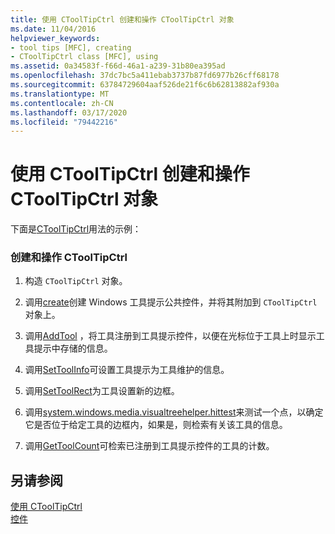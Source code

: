 ```yaml
---
title: 使用 CToolTipCtrl 创建和操作 CToolTipCtrl 对象
ms.date: 11/04/2016
helpviewer_keywords:
- tool tips [MFC], creating
- CToolTipCtrl class [MFC], using
ms.assetid: 0a34583f-f66d-46a1-a239-31b80ea395ad
ms.openlocfilehash: 37dc7bc5a411ebab3737b87fd6977b26cff68178
ms.sourcegitcommit: 63784729604aaf526de21f6c6b62813882af930a
ms.translationtype: MT
ms.contentlocale: zh-CN
ms.lasthandoff: 03/17/2020
ms.locfileid: "79442216"
---
```

# <a name="using-ctooltipctrl-to-create-and-manipulate-a-ctooltipctrl-object"></a>使用 CToolTipCtrl 创建和操作 CToolTipCtrl 对象

下面是[CToolTipCtrl](../mfc/reference/ctooltipctrl-class.md)用法的示例：

### <a name="to-create-and-manipulate-a-ctooltipctrl"></a>创建和操作 CToolTipCtrl

1. 构造 `CToolTipCtrl` 对象。

1. 调用[create](../mfc/reference/ctooltipctrl-class.md#create)创建 Windows 工具提示公共控件，并将其附加到 `CToolTipCtrl` 对象上。

1. 调用[AddTool](../mfc/reference/ctooltipctrl-class.md#addtool) ，将工具注册到工具提示控件，以便在光标位于工具上时显示工具提示中存储的信息。

1. 调用[SetToolInfo](../mfc/reference/ctooltipctrl-class.md#settoolinfo)可设置工具提示为工具维护的信息。

1. 调用[SetToolRect](../mfc/reference/ctooltipctrl-class.md#settoolrect)为工具设置新的边框。

1. 调用[system.windows.media.visualtreehelper.hittest](../mfc/reference/ctooltipctrl-class.md#hittest)来测试一个点，以确定它是否位于给定工具的边框内，如果是，则检索有关该工具的信息。

1. 调用[GetToolCount](../mfc/reference/ctooltipctrl-class.md#gettoolcount)可检索已注册到工具提示控件的工具的计数。

## <a name="see-also"></a>另请参阅

[使用 CToolTipCtrl](../mfc/using-ctooltipctrl.md)<br/>
[控件](../mfc/controls-mfc.md)
